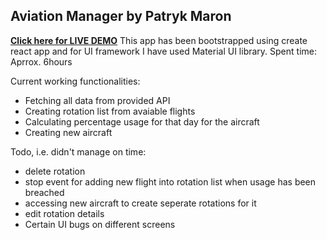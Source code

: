 ## Aviation Manager by Patryk Maron
[**Click here for LIVE DEMO**](https://aviation-manager.herokuapp.com/)
This app has been bootstrapped using create react app and for UI framework I have used Material UI library.
Spent time: Aprrox. 6hours

Current working functionalities: 

 - Fetching all data from provided API
 - Creating rotation list from avaiable flights
 - Calculating percentage usage for that day for the aircraft
 - Creating new aircraft



Todo, i.e. didn't manage on time:

 - delete rotation
 - stop event for adding new flight into rotation list when usage has been breached
 - accessing new aircraft to create seperate rotations for it
 - edit rotation details
 - Certain UI bugs on different screens

 



 
